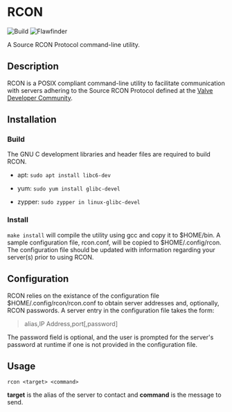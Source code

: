 # RCON

![Build](https://github.com/jasondeckard/RCON/actions/workflows/c-cpp.yml/badge.svg) ![Flawfinder](https://github.com/jasondeckard/RCON/actions/workflows/flawfinder-analysis.yml/badge.svg)

A Source RCON Protocol command-line utility.

## Description

RCON is a POSIX compliant command-line utility to facilitate communication with servers adhering to the Source RCON Protocol defined at the [Valve Developer Community](https://developer.valvesoftware.com/wiki/Source_RCON_Protocol).

## Installation

### Build

The GNU C development libraries and header files are required to build RCON.

* apt: `sudo apt install libc6-dev`

* yum: `sudo yum install glibc-devel`

* zypper: `sudo zypper in linux-glibc-devel`

### Install

`make install` will compile the utility using gcc and copy it to $HOME/bin.  A sample configuration file, rcon.conf, will be copied to $HOME/.config/rcon.  The configuration file should be updated with information regarding your server(s) prior to using RCON.

## Configuration

RCON relies on the existance of the configuration file $HOME/.config/rcon/rcon.conf to obtain server addresses and, optionally, RCON passwords.  A server entry in the configuration file takes the form:

> alias,IP Address,port\[,password\]

The password field is optional, and the user is prompted for the server's password at runtime if one is not provided in the configuration file.

## Usage

`rcon <target> <command>`

**target** is the alias of the server to contact and **command** is the message to send.

